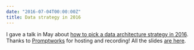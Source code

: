 ```yaml
---
date: "2016-07-04T00:00:00Z"
title: Data strategy in 2016
---
```



I gave a talk in May about [how to pick a data architecture strategy in 2016](https://www.youtube.com/watch?v=o-kbwKX3dus). Thanks to [Promptworks](https://www.promptworks.com/) for hosting and recording! All the slides [are here](http://veekaybee.github.io/senior-dev-day-talk/#/). 
